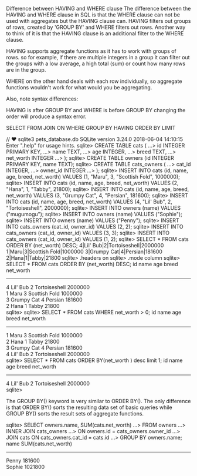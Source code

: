Difference between HAVING and WHERE clause
The difference between the HAVING and WHERE clause in SQL is that the WHERE clause can not be used with aggregates but the HAVING clause can. HAVING filters out groups of rows, created by 'GROUP BY' and WHERE filters out rows. Another way to think of it is that the HAVING clause is an additional filter to the WHERE clause.

HAVING supports aggregate functions as it has to work with groups of rows. so for example, if there are multiple integers in a group it can filter out the groups with a low average, a high total (sum) or count how many rows are in the group.

WHERE on the other hand deals with each row individually, so aggregate functions wouldn't work for what would you be aggregating.

Also, note syntax differences:

HAVING is after GROUP BY and WHERE is before GROUP BY changing the order will produce a syntax error.

SELECT
FROM
JOIN
  ON
WHERE
GROUP BY
HAVING
ORDER BY
LIMIT


// ♥ sqlite3 pets_database.db 
SQLite version 3.24.0 2018-06-04 14:10:15
Enter ".help" for usage hints.
sqlite> CREATE TABLE cats (
   ...> id INTEGER PRIMARY KEY,
   ...> name TEXT,
   ...> age INTEGER,
   ...> breed TEXT,
   ...> net_worth INTEGER
   ...> );
sqlite> CREATE TABLE owners (id INTEGER PRIMARY KEY, name TEXT);
sqlite> CREATE TABLE cats_owners (
   ...> cat_id INTEGER,
   ...> owner_id INTEGER
   ...> );
sqlite> INSERT INTO cats (id, name, age, breed, net_worth) VALUES (1, "Maru", 3, "Scottish Fold", 1000000);
sqlite> INSERT INTO cats (id, name, age, breed, net_worth) VALUES (2, "Hana", 1, "Tabby", 21800);
sqlite> INSERT INTO cats (id, name, age, breed, net_worth) VALUES (3, "Grumpy Cat", 4, "Persian", 181600);
sqlite> INSERT INTO cats (id, name, age, breed, net_worth) VALUES (4, "Lil\' Bub", 2, "Tortoiseshell", 2000000);
sqlite> INSERT INTO owners (name) VALUES ("mugumogu");
sqlite> INSERT INTO owners (name) VALUES ("Sophie");
sqlite> INSERT INTO owners (name) VALUES ("Penny");
sqlite> INSERT INTO cats_owners (cat_id, owner_id) VALUES (2, 2);
sqlite> INSERT INTO cats_owners (cat_id, owner_id) VALUES (3, 3);
sqlite> INSERT INTO cats_owners (cat_id, owner_id) VALUES (1, 2);
sqlite> SELECT * FROM cats ORDER BY (net_worth) DESC;
4|Lil\' Bub|2|Tortoiseshell|2000000
1|Maru|3|Scottish Fold|1000000
3|Grumpy Cat|4|Persian|181600
2|Hana|1|Tabby|21800
sqlite> .headers on
sqlite> .mode column
sqlite> SELECT * FROM cats ORDER BY (net_worth) DESC;
id          name        age         breed          net_worth 
----------  ----------  ----------  -------------  ----------
4           Lil\' Bub   2           Tortoiseshell  2000000   
1           Maru        3           Scottish Fold  1000000   
3           Grumpy Cat  4           Persian        181600    
2           Hana        1           Tabby          21800     
sqlite> sqlite> SELECT * FROM cats WHERE net_worth > 0;
id          name        age         breed          net_worth 
----------  ----------  ----------  -------------  ----------
1           Maru        3           Scottish Fold  1000000   
2           Hana        1           Tabby          21800     
3           Grumpy Cat  4           Persian        181600    
4           Lil\' Bub   2           Tortoiseshell  2000000   
sqlite> SELECT * FROM cats ORDER BY(net_worth ) desc limit 1;
id          name        age         breed          net_worth 
----------  ----------  ----------  -------------  ----------
4           Lil\' Bub   2           Tortoiseshell  2000000   
sqlite> 

The GROUP BY() keyword is very similar to ORDER BY(). The only difference is that ORDER BY() sorts the resulting data set of basic queries while GROUP BY() sorts the result sets of aggregate functions.

sqlite> SELECT owners.name, SUM(cats.net_worth)
   ...> FROM owners
   ...> INNER JOIN cats_owners
   ...> ON owners.id = cats_owners.owner_id
   ...> JOIN cats ON cats_owners.cat_id = cats.id
   ...> GROUP BY owners.name;
name        SUM(cats.net_worth)
----------  -------------------
Penny       181600             
Sophie      1021800  